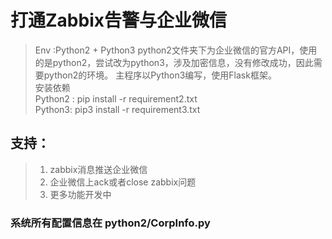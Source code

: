 # 打通Zabbix告警与企业微信

>Env :Python2 + Python3
python2文件夹下为企业微信的官方API，使用的是python2，尝试改为python3，涉及加密信息，没有修改成功，因此需要python2的环境。
主程序以Python3编写，使用Flask框架。
<br>安装依赖<br>
>Python2 : pip install -r requirement2.txt <br>
>Python3: pip3 install -r requirement3.txt<br>

## 支持：
>1. zabbix消息推送企业微信
>2. 企业微信上ack或者close zabbix问题
>3. 更多功能开发中

### 系统所有配置信息在 python2/CorpInfo.py
